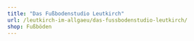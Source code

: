 ```yaml
---
title: "Das Fußbodenstudio Leutkirch"
url: /leutkirch-im-allgaeu/das-fussbodenstudio-leutkirch/
shop: Fußböden
---
```

